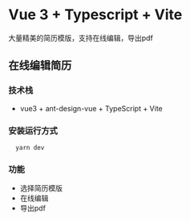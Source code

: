 # Vue 3 + Typescript + Vite

大量精美的简历模版，支持在线编辑，导出pdf

## 在线编辑简历

### 技术栈

* vue3 + ant-design-vue + TypeScript + Vite 

### 安装运行方式  
```
  yarn dev
```
### 功能

* 选择简历模版
* 在线编辑 
* 导出pdf


